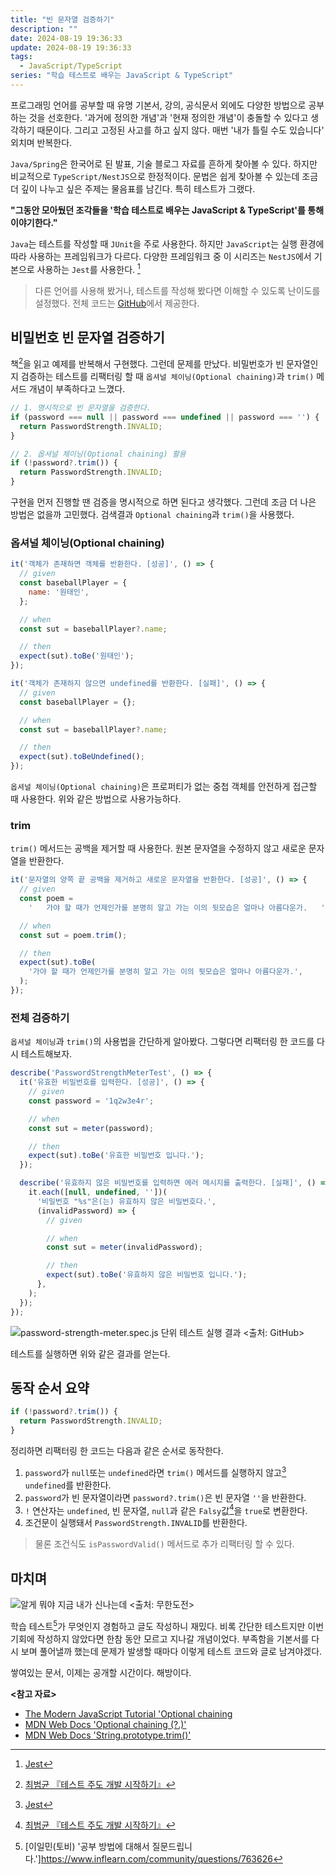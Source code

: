 ```yaml
---
title: "빈 문자열 검증하기"
description: ""
date: 2024-08-19 19:36:33
update: 2024-08-19 19:36:33
tags:
  - JavaScript/TypeScript
series: "학습 테스트로 배우는 JavaScript & TypeScript"
---
```


프로그래밍 언어를 공부할 때 유명 기본서, 강의, 공식문서 외에도 다양한 방법으로 공부하는 것을 선호한다.
'과거에 정의한 개념'과 '현재 정의한 개념'이 충돌할 수 있다고 생각하기 때문이다. 그리고 고정된 사고를 하고 싶지 않다.
매번 '내가 틀릴 수도 있습니다' 외치며 반복한다.

`Java/Spring`은 한국어로 된 발표, 기술 블로그 자료를 흔하게 찾아볼 수 있다. 하지만 비교적으로 `TypeScript/NestJS`으로 한정적이다.
문법은 쉽게 찾아볼 수 있는데 조금 더 깊이 나누고 싶은 주제는 물음표를 남긴다. 특히 테스트가 그랬다.

**"그동안 모아뒀던 조각들을 '학습 테스트로 배우는 JavaScript & TypeScript'를 통해 이야기한다."**

`Java`는 테스트를 작성할 때 `JUnit`을 주로 사용한다. 하지만 `JavaScript`는 실행 환경에 따라 사용하는 프레임워크가 다르다.
다양한 프레임워크 중 이 시리즈는 `NestJS`에서 기본으로 사용하는 `Jest`를 사용한다. [^1]

> 다른 언어를 사용해 봤거나, 테스트를 작성해 봤다면 이해할 수 있도록 난이도를 설정했다.
> 전체 코드는 [GitHub](https://github.com/devmeeple/javascript-in-action/tree/main/test/javacan)에서 제공한다.

## 비밀번호 빈 문자열 검증하기

책[^2]을 읽고 예제를 반복해서 구현했다. 그런데 문제를 만났다. 비밀번호가 빈 문자열인지 검증하는 테스트를 리팩터링 할 때
`옵셔널 체이닝(Optional chaining)`과 `trim()` 메서드 개념이 부족하다고 느꼈다.

```javascript
// 1. 명시적으로 빈 문자열을 검증한다. 
if (password === null || password === undefined || password === '') {
  return PasswordStrength.INVALID;
}

// 2. 옵셔널 체이닝(Optional chaining) 활용
if (!password?.trim()) {
  return PasswordStrength.INVALID;
}
```

구현을 먼저 진행할 땐 검증을 명시적으로 하면 된다고 생각했다. 그런데 조금 더 나은 방법은 없을까 고민했다.
검색결과 `Optional chaining`과 `trim()`을 사용했다.

### 옵셔널 체이닝(Optional chaining)

```javascript
it('객체가 존재하면 객체를 반환한다. [성공]', () => {
  // given
  const baseballPlayer = {
    name: '원태인',
  };

  // when
  const sut = baseballPlayer?.name;

  // then
  expect(sut).toBe('원태인');
});

it('객체가 존재하지 않으면 undefined를 반환한다. [실패]', () => {
  // given
  const baseballPlayer = {};

  // when
  const sut = baseballPlayer?.name;

  // then
  expect(sut).toBeUndefined();
});
```

`옵셔널 체이닝(Optional chaining)`은 프로퍼티가 없는 중첩 객체를 안전하게 접근할 때 사용한다.
위와 같은 방법으로 사용가능하다.

### trim

`trim()` 메서드는 공백을 제거할 때 사용한다. 원본 문자열을 수정하지 않고 새로운 문자열을 반환한다.

```javascript
it('문자열의 양쪽 끝 공백을 제거하고 새로운 문자열을 반환한다. [성공]', () => {
  // given
  const poem =
    '   가야 할 때가 언제인가를 분명히 알고 가는 이의 뒷모습은 얼마나 아름다운가.   ';

  // when
  const sut = poem.trim();

  // then
  expect(sut).toBe(
    '가야 할 때가 언제인가를 분명히 알고 가는 이의 뒷모습은 얼마나 아름다운가.',
  );
});
```

### 전체 검증하기

`옵셔널 체이닝`과 `trim()`의 사용법을 간단하게 알아봤다. 그렇다면 리팩터링 한 코드를 다시 테스트해보자.

```javascript
describe('PasswordStrengthMeterTest', () => {
  it('유효한 비밀번호를 입력한다. [성공]', () => {
    // given
    const password = '1q2w3e4r';

    // when
    const sut = meter(password);

    // then
    expect(sut).toBe('유효한 비밀번호 입니다.');
  });

  describe('유효하지 않은 비밀번호를 입력하면 에러 메시지를 출력한다. [실패]', () => {
    it.each([null, undefined, ''])(
      '비밀번호 "%s"은(는) 유효하지 않은 비밀번호다.',
      (invalidPassword) => {
        // given

        // when
        const sut = meter(invalidPassword);

        // then
        expect(sut).toBe('유효하지 않은 비밀번호 입니다.');
      },
    );
  });
});
```
![password-strength-meter.spec.js 단위 테스트 실행 결과 <출처: GitHub>](./password-strength-meter-result.avif)

테스트를 실행하면 위와 같은 결과를 얻는다.

## 동작 순서 요약

```javascript
if (!password?.trim()) {
  return PasswordStrength.INVALID;
}
```

정리하면 리팩터링 한 코드는 다음과 같은 순서로 동작한다.

1. `password`가 `null`또는 `undefined`라면 `trim()` 메서드를 실행하지 않고[^1] `undefined`를 반환한다.
2. `password`가 빈 문자열이라면 `password?.trim()`은 빈 문자열 `''`을 반환한다.
3. `!` 연산자는 `undefined`, 빈 문자열, `null`과 같은 `Falsy`값[^2]을 `true`로 변환한다.
4. 조건문이 실행돼서 `PasswordStrength.INVALID`를 반환한다.

> 물론 조건식도 `isPasswordValid()` 메서드로 추가 리팩터링 할 수 있다.

## 마치며

![알게 뭐야 지금 내가 신나는데 <출처: 무한도전>](./excited.avif)

학습 테스트[^5]가 무엇인지 경험하고 글도 작성하니 재밌다. 비록 간단한 테스트지만 이번 기회에 작성하지 않았다면 한참 동안 모르고 지나갈 개념이었다.
부족함을 기본서를 다시 보며 풀어낼까 했는데 문제가 발생할 때마다 이렇게 테스트 코드와 글로 남겨야겠다.

쌓여있는 문서, 이제는 공개할 시간이다. 해방이다.

**<참고 자료>**

- [The Modern JavaScript Tutorial 'Optional chaining](https://javascript.info/optional-chaining)
- [MDN Web Docs 'Optional chaining (?.)'](https://developer.mozilla.org/en-US/docs/Web/JavaScript/Reference/Operators/Optional_chaining)
- [MDN Web Docs 'String.prototype.trim()'](https://developer.mozilla.org/en-US/docs/Web/JavaScript/Reference/Global_Objects/String/trim)

[^1]: [Jest](https://jestjs.io/)
[^2]: [최범균 『테스트 주도 개발 시작하기』](https://product.kyobobook.co.kr/detail/S000001248962)
[^3]: 단락(short-circuit, 혹은 단축) 평가
[^4]: [Mdn Web Docs 'Falsy'](https://developer.mozilla.org/en-US/docs/Glossary/Falsy)
[^5]: [이일민(토비) '공부 방법에 대해서 질문드립니다.']https://www.inflearn.com/community/questions/763626
